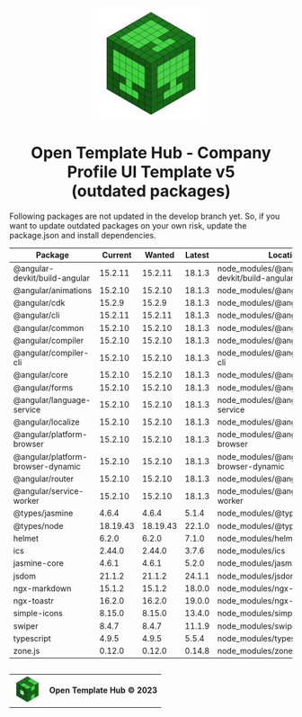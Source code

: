 <p align="center">
  <a href="https://opentemplatehub.com">
    <img src="https://raw.githubusercontent.com/open-template-hub/open-template-hub.github.io/master/assets/logo/ui/web-ui-logo.png" alt="Logo" width=200>
  </a>
</p>


<h1 align="center">
Open Template Hub - Company Profile UI Template v5
  <br/>
(outdated packages)
</h1>

Following packages are not updated in the develop branch yet. So, if you want to update outdated packages on your own risk, update the package.json and install dependencies.

| Package | Current | Wanted | Latest | Location |
| --- | --- | --- | --- | --- |
| @angular-devkit/build-angular | 15.2.11 | 15.2.11 | 18.1.3 | node_modules/@angular-devkit/build-angular |
| @angular/animations | 15.2.10 | 15.2.10 | 18.1.3 | node_modules/@angular/animations |
| @angular/cdk | 15.2.9 | 15.2.9 | 18.1.3 | node_modules/@angular/cdk |
| @angular/cli | 15.2.11 | 15.2.11 | 18.1.3 | node_modules/@angular/cli |
| @angular/common | 15.2.10 | 15.2.10 | 18.1.3 | node_modules/@angular/common |
| @angular/compiler | 15.2.10 | 15.2.10 | 18.1.3 | node_modules/@angular/compiler |
| @angular/compiler-cli | 15.2.10 | 15.2.10 | 18.1.3 | node_modules/@angular/compiler-cli |
| @angular/core | 15.2.10 | 15.2.10 | 18.1.3 | node_modules/@angular/core |
| @angular/forms | 15.2.10 | 15.2.10 | 18.1.3 | node_modules/@angular/forms |
| @angular/language-service | 15.2.10 | 15.2.10 | 18.1.3 | node_modules/@angular/language-service |
| @angular/localize | 15.2.10 | 15.2.10 | 18.1.3 | node_modules/@angular/localize |
| @angular/platform-browser | 15.2.10 | 15.2.10 | 18.1.3 | node_modules/@angular/platform-browser |
| @angular/platform-browser-dynamic | 15.2.10 | 15.2.10 | 18.1.3 | node_modules/@angular/platform-browser-dynamic |
| @angular/router | 15.2.10 | 15.2.10 | 18.1.3 | node_modules/@angular/router |
| @angular/service-worker | 15.2.10 | 15.2.10 | 18.1.3 | node_modules/@angular/service-worker |
| @types/jasmine | 4.6.4 | 4.6.4 | 5.1.4 | node_modules/@types/jasmine |
| @types/node | 18.19.43 | 18.19.43 | 22.1.0 | node_modules/@types/node |
| helmet | 6.2.0 | 6.2.0 | 7.1.0 | node_modules/helmet |
| ics | 2.44.0 | 2.44.0 | 3.7.6 | node_modules/ics |
| jasmine-core | 4.6.1 | 4.6.1 | 5.2.0 | node_modules/jasmine-core |
| jsdom | 21.1.2 | 21.1.2 | 24.1.1 | node_modules/jsdom |
| ngx-markdown | 15.1.2 | 15.1.2 | 18.0.0 | node_modules/ngx-markdown |
| ngx-toastr | 16.2.0 | 16.2.0 | 19.0.0 | node_modules/ngx-toastr |
| simple-icons | 8.15.0 | 8.15.0 | 13.4.0 | node_modules/simple-icons |
| swiper | 8.4.7 | 8.4.7 | 11.1.9 | node_modules/swiper |
| typescript | 4.9.5 | 4.9.5 | 5.5.4 | node_modules/typescript |
| zone.js | 0.12.0 | 0.12.0 | 0.14.8 | node_modules/zone.js |

<table align="right"><tr><td><a href="https://opentemplatehub.com"><img src="https://raw.githubusercontent.com/open-template-hub/open-template-hub.github.io/master/assets/logo/brand-logo.png" width="50px" alt="oth"/></a></td><td><b>Open Template Hub © 2023</b></td></tr></table>

